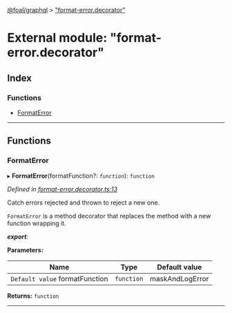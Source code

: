 [@foal/graphql](../README.md) > ["format-error.decorator"](../modules/_format_error_decorator_.md)

# External module: "format-error.decorator"

## Index

### Functions

* [FormatError](_format_error_decorator_.md#formaterror)

---

## Functions

<a id="formaterror"></a>

###  FormatError

▸ **FormatError**(formatFunction?: *`function`*): `function`

*Defined in [format-error.decorator.ts:13](https://github.com/FoalTS/foal/blob/07f00115/packages/graphql/src/format-error.decorator.ts#L13)*

Catch errors rejected and thrown to reject a new one.

`FormatError` is a method decorator that replaces the method with a new function wrapping it.

*__export__*: 

**Parameters:**

| Name | Type | Default value |
| ------ | ------ | ------ |
| `Default value` formatFunction | `function` |  maskAndLogError |

**Returns:** `function`

___

